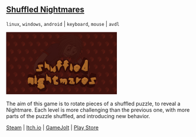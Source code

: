 ## <a class="menu" href="/shuffled_nightmares.html">Shuffled Nightmares</a>

`linux`, `windows`, `android` | `keyboard`, `mouse` | `avdl`

![Shuffled Nightmares icon](/images/shuffled_nightmares/cover.png "Shuffled Nightmares cover")

The aim of this game is to rotate pieces of a shuffled puzzle, to reveal a Nightmare. Each level is more challenging than the previous one, with more parts of the puzzle shuffled, and introducing new behavior.

<a class="button" href="https://store.steampowered.com/app/1289510">Steam</a> |
<a class="button" href="https://darkdimension.itch.io/shuffled-nightmares">Itch.io</a> |
<a class="button" href="https://gamejolt.com/games/shuffled_nightmares/484001">GameJolt</a> |
<a class="button" href="https://play.google.com/store/apps/details?id=org.darkdimension.shuffled_nightmares">Play Store</a>
